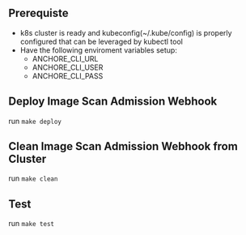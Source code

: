 ## Prerequiste
- k8s cluster is ready and kubeconfig(~/.kube/config) is properly configured that can be leveraged by kubectl tool
- Have the following enviroment variables setup: 
  - ANCHORE_CLI_URL
  - ANCHORE_CLI_USER
  - ANCHORE_CLI_PASS

## Deploy Image Scan Admission Webhook
run `make deploy`

## Clean Image Scan Admission Webhook from Cluster
run `make clean`

## Test
run `make test`
